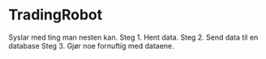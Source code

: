# TradingRobot
Syslar med ting man nesten kan.
Steg 1. Hent data.
Steg 2. Send data til en database
Steg 3. Gjør noe fornuftig med dataene.
